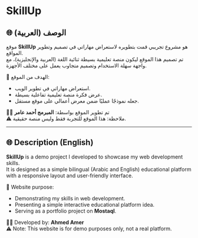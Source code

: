 # SkillUp

## 🌐 الوصف (العربية)
موقع **SkillUp** هو مشروع تجريبي قمت بتطويره لاستعراض مهاراتي في تصميم وتطوير المواقع.  
تم تصميم هذا الموقع ليكون منصة تعليمية بسيطة ثنائية اللغة (العربية والإنجليزية)، مع واجهة سهلة الاستخدام وتصميم متجاوب يعمل على مختلف الأجهزة.  

🔹 الهدف من الموقع:  
- استعراض مهاراتي في تطوير الويب.  
- عرض فكرة منصة تعليمية تفاعلية بسيطة.  
- جعله نموذجًا عمليًا ضمن معرض أعمالي على موقع مستقل.  

👨‍💻 تم تطوير الموقع بواسطة: **المبرمج أحمد عامر**  
⚠️ ملاحظة: هذا الموقع للتجربة فقط وليس منصة حقيقية.  

---

## 🌐 Description (English)
**SkillUp** is a demo project I developed to showcase my web development skills.  
It is designed as a simple bilingual (Arabic and English) educational platform with a responsive layout and user-friendly interface.  

🔹 Website purpose:  
- Demonstrating my skills in web development.  
- Presenting a simple interactive educational platform idea.  
- Serving as a portfolio project on **Mostaql**.  

👨‍💻 Developed by: **Ahmed Amer**  
⚠️ Note: This website is for demo purposes only, not a real platform.  
